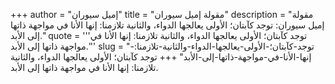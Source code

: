 +++
author = "إميل سيوران"
title = "مقولة إميل سيوران"
description = "مقولة إميل سيوران: توجد كآبتان؛ الأولى يعالجها الدواء، والثانية تلازمنا: إنها الأنا في مواجهة ذاتها إلى الأبد."
quote = '''توجد كآبتان؛ الأولى يعالجها الدواء، والثانية تلازمنا: إنها الأنا في مواجهة ذاتها إلى الأبد.'''
slug = "توجد-كآبتان؛-الأولى-يعالجها-الدواء-والثانية-تلازمنا:-إنها-الأنا-في-مواجهة-ذاتها-إلى-الأبد"
+++
توجد كآبتان؛ الأولى يعالجها الدواء، والثانية تلازمنا: إنها الأنا في مواجهة ذاتها إلى الأبد.
